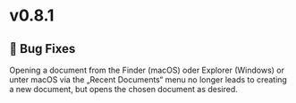 # v0.8.1

## 🐞 Bug Fixes

Opening a document from the Finder (macOS) oder Explorer (Windows) or unter
macOS via the „Recent Documents“ menu no longer leads to creating a new
document, but opens the chosen document as desired.
